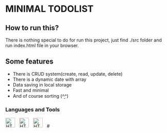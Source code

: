 # MINIMAL TODOLIST

## How to run this?
There is nothing special to do for run this project, just find ./src folder and run index.html file in your browser.

## Some features
- There is CRUD system(create, read, update, delete)
- There is a dynamic date with array
- Data saving in local storage
- Fast and minimal
- And of course sorting (^̮^)

### Languages and Tools
<img align="left" alt="HTML" width="30px" style="padding-right:10px" src="https://cdn.worldvectorlogo.com/logos/html-1.svg">
<img align="left" alt="HTML" width="30px" style="padding-right:10px" src="https://cdn.worldvectorlogo.com/logos/css-3.svg">
<img align="left" alt="HTML" width="30px" style="padding-right:10px" src="https://cdn.worldvectorlogo.com/logos/javascript-1.svg">
<br />
#
